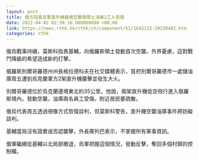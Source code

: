 ```yaml
---
layout: post
title: 俄方指責烏軍直升機越境空襲俄領土油庫2工人受傷
date: 2022-04-02 02:39:16.000000000 +08:00
link: https://news.rthk.hk/rthk/ch/component/k2/1642122-20220402.htm
categories: rthk
---
```


俄烏戰事持續，莫斯科指責基輔，向俄羅斯領土發動首次空襲。外界憂慮，這對戰鬥降級的希望造成新的打擊。

俄羅斯別爾哥羅德州州長格拉德科夫在社交媒體表示，首府別爾哥羅德市一處儲油庫周五遭到烏克蘭軍方2架直升機襲擊並發生大火。

別爾哥羅德位於烏克蘭邊境東北約35公里。他說，兩架直升機低空飛行進入俄羅斯境內，發動空襲，油庫兩名員工受傷，附近居民要疏散。

俄烏代表周五透過視像方式恢復談判，但莫斯科警告，直升機空襲油庫事件將妨礙談判。

基輔當局沒有證實或否認襲擊，外長庫列巴表示，不掌握所有軍事資訊。

俄軍繼續從基輔以北局部撤退，烏軍把握這個情況，發動反擊，奪回多個村鎮的控制權。
